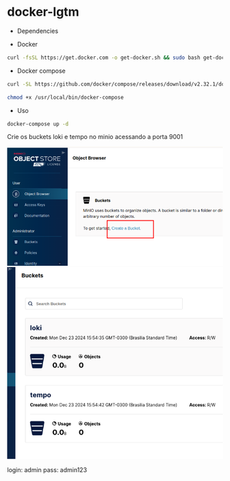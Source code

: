# docker-lgtm

- Dependencies

- Docker

```bash
curl -fsSL https://get.docker.com -o get-docker.sh && sudo bash get-docker.sh
```

- Docker compose
```bash
curl -SL https://github.com/docker/compose/releases/download/v2.32.1/docker-compose-$(uname -s)-$(uname -m) -o /usr/local/bin/docker-compose
```
```bash
chmod +x /usr/local/bin/docker-compose 
```

- Uso

```bash
docker-compose up -d
```

Crie os buckets loki e tempo no minio acessando a porta 9001 

![alt text](minio.png)
![alt text](minio_2.png)

login: admin
pass: admin123